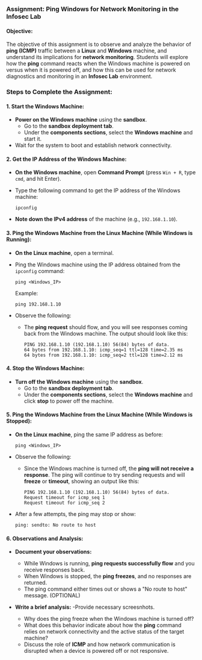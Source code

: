 ### Assignment: Ping Windows for Network Monitoring in the Infosec Lab

#### **Objective:**
The objective of this assignment is to observe and analyze the behavior of **ping (ICMP)** traffic between a **Linux** and **Windows** machine,
and understand its implications for **network monitoring**. Students will explore how the **ping** command reacts when the Windows machine is powered on versus
when it is powered off, and how this can be used for network diagnostics and monitoring in an **Infosec Lab** environment.

### **Steps to Complete the Assignment:**

#### **1. Start the Windows Machine:**

- **Power on the Windows machine** using the **sandbox**.
  - Go to the **sandbox deployment tab**.
  - Under the **components sections**, select the **Windows machine** and start it.
- Wait for the system to boot and establish network connectivity.

#### **2. Get the IP Address of the Windows Machine:**

- **On the Windows machine**, open **Command Prompt** (press `Win + R`, type `cmd`, and hit Enter).
- Type the following command to get the IP address of the Windows machine:

   ```
   ipconfig
   ```

- **Note down the IPv4 address** of the machine (e.g., `192.168.1.10`).

#### **3. Ping the Windows Machine from the Linux Machine (While Windows is Running):**

- **On the Linux machine**, open a terminal.
- Ping the Windows machine using the IP address obtained from the `ipconfig` command:

   ```
   ping <Windows_IP>
   ```

   Example:
   ```
   ping 192.168.1.10
   ```

- Observe the following:
   - The **ping request** should flow, and you will see responses coming back from the Windows machine. The output should look like this:

     ```
     PING 192.168.1.10 (192.168.1.10) 56(84) bytes of data.
     64 bytes from 192.168.1.10: icmp_seq=1 ttl=128 time=2.35 ms
     64 bytes from 192.168.1.10: icmp_seq=2 ttl=128 time=2.12 ms
     ```

#### **4. Stop the Windows Machine:**

- **Turn off the Windows machine** using the **sandbox**.
  - Go to the **sandbox deployment tab**.
  - Under the **components sections**, select the **Windows machine** and click **stop** to power off the machine.

#### **5. Ping the Windows Machine from the Linux Machine (While Windows is Stopped):**

- **On the Linux machine**, ping the same IP address as before:

   ```
   ping <Windows_IP>
   ```

- Observe the following:
   - Since the Windows machine is turned off, the **ping will not receive a response**. The ping will continue to try sending requests and will **freeze** or **timeout**, showing an output like this:

     ```
     PING 192.168.1.10 (192.168.1.10) 56(84) bytes of data.
     Request timeout for icmp_seq 1
     Request timeout for icmp_seq 2
     ```

- After a few attempts, the ping may stop or show:

   ```
   ping: sendto: No route to host
   ```

#### **6. Observations and Analysis:**

- **Document your observations:**
   - While Windows is running, **ping requests successfully flow** and you receive responses back.
   - When Windows is stopped, the **ping freezes**, and no responses are returned.
   - The ping command either times out or shows a "No route to host" message. (OPTIONAL)
   
- **Write a brief analysis:**
   -Provide necessary screesnhots.
   - Why does the ping freeze when the Windows machine is turned off?
   - What does this behavior indicate about how the **ping** command relies on network connectivity and the active status of the target machine?
   - Discuss the role of **ICMP** and how network communication is disrupted when a device is powered off or not responsive.

